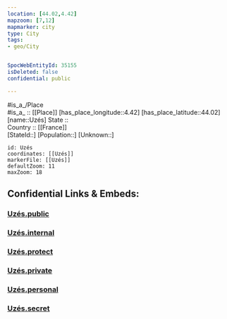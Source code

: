 ```yaml
---
location: [44.02,4.42] 
mapzoom: [7,12] 
mapmarker: city 
type: City
tags:
- geo/City


SpocWebEntityId: 35155
isDeleted: false
confidential: public

---
```

#is_a_/Place  
#is_a_ :: [[Place]] 
[has_place_longitude::4.42] 
[has_place_latitude::44.02] 
[name::Uzés] 
State ::  
Country :: [[France]]  
[StateId::] 
[Population::] 
[Unknown::] 


```leaflet
id: Uzés
coordinates: [[Uzés]] 
markerFile: [[Uzés]] 
defaultZoom: 11 
maxZoom: 18
```


## Confidential Links & Embeds: 

### [Uzés.public](/_public/\Earth\Continent\Europe\Europe~West\France\regions~France\Occitanie\departments~Occitanie\Gard\communes~Gard\Nîmes\cities~NîmesUzés.public.md) 

### [Uzés.internal](/_internal/\Earth\Continent\Europe\Europe~West\France\regions~France\Occitanie\departments~Occitanie\Gard\communes~Gard\Nîmes\cities~NîmesUzés.internal.md) 

### [Uzés.protect](/_protect/\Earth\Continent\Europe\Europe~West\France\regions~France\Occitanie\departments~Occitanie\Gard\communes~Gard\Nîmes\cities~NîmesUzés.protect.md) 

### [Uzés.private](/_private/\Earth\Continent\Europe\Europe~West\France\regions~France\Occitanie\departments~Occitanie\Gard\communes~Gard\Nîmes\cities~NîmesUzés.private.md) 

### [Uzés.personal](/_personal/\Earth\Continent\Europe\Europe~West\France\regions~France\Occitanie\departments~Occitanie\Gard\communes~Gard\Nîmes\cities~NîmesUzés.personal.md) 

### [Uzés.secret](/_secret/\Earth\Continent\Europe\Europe~West\France\regions~France\Occitanie\departments~Occitanie\Gard\communes~Gard\Nîmes\cities~NîmesUzés.secret.md)

